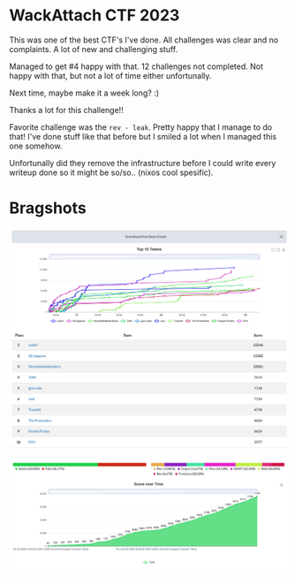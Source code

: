 # WackAttach CTF 2023

This was one of the best CTF's I've done. All challenges was clear and no complaints. A lot of new and challenging stuff.

Managed to get #4 happy with that. 12 challenges not completed. Not happy with that, but not a lot of time either unfortunally. 

Next time, maybe make it a week long? :) 

Thanks a lot for this challenge!!

Favorite challenge was the `rev - leak`. Pretty happy that I manage to do that! I've done stuff like that before but I smiled a lot when I managed this one somehow.

Unfortunally did they remove the infrastructure before I could write every writeup done so it might be so/so.. (nixos cool spesific).

# Bragshots

![scoreboard](scoreboard.png)

![solves](solves.png)